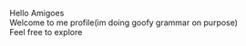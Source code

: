Hello Amigoes
<br>
Welcome to me profile(im doing goofy grammar on purpose)
<br>
Feel free to explore 
